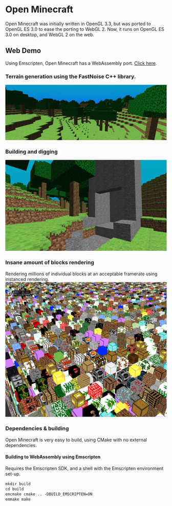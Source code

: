 # Open Minecraft

Open Minecraft was initially written in OpenGL 3.3, but was ported to OpenGL ES 3.0 to ease the porting to WebGL 2. Now, it runs on OpenGL ES 3.0 on desktop, and WebGL 2 on the web.

## Web Demo
Using Emscripten, Open Minecraft has a WebAssembly port. [Click here](https://open-mc.mormert.com).

### Terrain generation using the FastNoise C++ library.
![Terrain Generation](https://raw.githubusercontent.com/Mormert/OpenMinecraft/master/SCREENSHOT2.PNG)

### Building and digging
![Building](https://raw.githubusercontent.com/Mormert/OpenMinecraft/master/SCREENSHOT3.PNG)

### Insane amount of blocks rendering
Rendering millions of individual blocks at an acceptable framerate using instanced rendering.
![Block Rendering](https://raw.githubusercontent.com/Mormert/OpenMinecraft/master/SCREENSHOT.PNG)

### Dependencies & building

Open Minecraft is very easy to build, using CMake with no external dependencies.

#### Building to WebAssembly using Emscripten
Requires the Emscripten SDK, and a shell with the Emscripten environment set-up.
```shell
mkdir build
cd build
emcmake cmake .. -DBUILD_EMSCRIPTEN=ON
emmake make
```